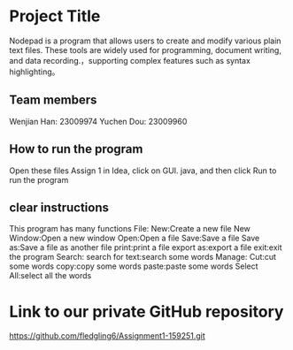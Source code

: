 # Project Title

Nodepad is a program that allows users to create and modify various plain text files. These tools are widely used for programming, document writing, and data recording.，supporting complex features such as syntax highlighting。

## Team members

Wenjian Han: 23009974
Yuchen Dou: 23009960

##  How to run the program
Open these files Assign 1 in Idea, click on GUI. java, and then click Run to run the program

## clear instructions
This program has many functions
    File:
        New:Create a new file
        New Window:Open a new window
        Open:Open a file
        Save:Save a file
        Save as:Save a file as another file
        print:print a file 
        export as:export a file
        exit:exit the program
    Search:
        search for text:search some words
    Manage:
        Cut:cut some words
        copy:copy some words
        paste:paste some words
        Select All:select all the words


# Link to our private GitHub repository
https://github.com/fledgling6/Assignment1-159251.git